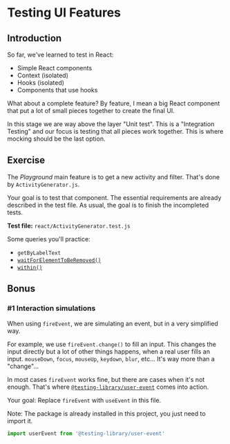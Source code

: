 # Testing UI Features

## Introduction

So far, we've learned to test in React:

- Simple React components
- Context (isolated)
- Hooks (isolated)
- Components that use hooks

What about a complete feature? By feature, I mean a big React component that put a lot of small pieces together to create the final UI.

In this stage we are way above the layer "Unit test". This is a "Integration Testing" and our focus is testing that all pieces work together. This is where mocking should be the last option.

## Exercise

The _Playground_ main feature is to get a new activity and filter. That's done by `ActivityGenerator.js`.

Your goal is to test that component. The essential requirements are already described in the test file. As usual, the goal is to finish the incompleted tests.

**Test file:** `react/ActivityGenerator.test.js`

Some queries you'll practice:

- `getByLabelText`
- [`waitForElementToBeRemoved()`](https://testing-library.com/docs/dom-testing-library/api-async)
- [`within()`](https://testing-library.com/docs/dom-testing-library/api-helpers#within-and-getqueriesforelement-apis)

## Bonus

### #1 Interaction simulations

When using `fireEvent`, we are simulating an event, but in a very simplified way.

For example, we use `fireEvent.change()` to fill an input. This changes the input directly but a lot of other things happens, when a real user fills an input. `mouseDown`, `focus`, `mouseUp`, `keydown`, `blur`, etc... It's way more than a "change"...

In most cases `fireEvent` works fine, but there are cases when it's not enough. That's where [`@testing-library/user-event`](https://github.com/testing-library/user-event) comes into action.

Your goal: Replace `fireEvent` with `useEvent` in this file.

Note: The package is already installed in this project, you just need to import it.

```js
import userEvent from '@testing-library/user-event'
```
